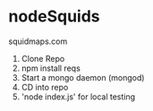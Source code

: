 # nodeSquids

squidmaps.com

1. Clone Repo
2. npm install reqs
3. Start a mongo daemon (mongod)
4. CD into repo
5. 'node index.js' for local testing

